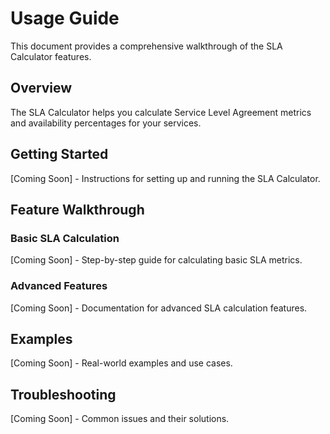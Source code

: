 # Usage Guide

This document provides a comprehensive walkthrough of the SLA Calculator features.

## Overview

The SLA Calculator helps you calculate Service Level Agreement metrics and availability percentages for your services.

## Getting Started

[Coming Soon] - Instructions for setting up and running the SLA Calculator.

## Feature Walkthrough

### Basic SLA Calculation

[Coming Soon] - Step-by-step guide for calculating basic SLA metrics.

### Advanced Features

[Coming Soon] - Documentation for advanced SLA calculation features.

## Examples

[Coming Soon] - Real-world examples and use cases.

## Troubleshooting

[Coming Soon] - Common issues and their solutions.